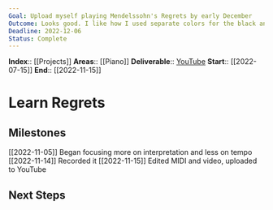 ```yaml
---
Goal: Upload myself playing Mendelssohn's Regrets by early December
Outcome: Looks good. I like how I used separate colors for the black and white notes.
Deadline: 2022-12-06
Status: Complete
---
```

**Index**:: [[Projects]]
**Areas**:: [[Piano]]
**Deliverable**:: [YouTube](https://youtu.be/tCBzAiJPSp8)
**Start**:: [[2022-07-15]]
**End**:: [[2022-11-15]]

# Learn Regrets
## Milestones
[[2022-11-05]] Began focusing more on interpretation and less on tempo
[[2022-11-14]] Recorded it
[[2022-11-15]] Edited MIDI and video, uploaded to YouTube

## Next Steps